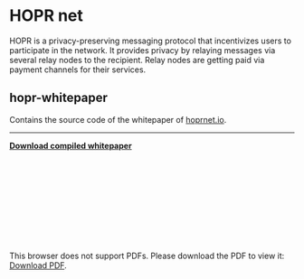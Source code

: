 # HOPR net

HOPR is a privacy-preserving messaging protocol that incentivizes users to participate in the network. It provides privacy by relaying messages via several relay nodes to the recipient. Relay nodes are getting paid via payment channels for their services.

## hopr-whitepaper

Contains the source code of the whitepaper of [hoprnet.io](https://hoprnet.io).

---

[**Download compiled whitepaper**](./HOPR___a_Decentralized_and_Metadata_Private_Messaging_Protocol_with_Incentives.pdf)

<object data="./whitepaper.pdf" type="application/pdf" width="700px" height="700px">
    <embed src="./whitepaper.pdf">
        <p>This browser does not support PDFs. Please download the PDF to view it: <a href="./whitepaper.pdf">Download PDF</a>.</p>
    </embed>
</object>
